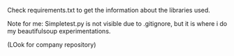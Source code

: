 Check requirements.txt to get the information about the libraries used.


Note for me: Simpletest.py is not visible due to .gitignore, but it is where i do my beautifulsoup experimentations.

(LOok for company repository)



